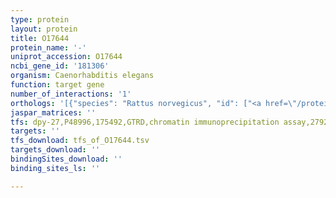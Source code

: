 ```yaml
---
type: protein
layout: protein
title: O17644
protein_name: '-'
uniprot_accession: O17644
ncbi_gene_id: '181306'
organism: Caenorhabditis elegans
function: target gene
number_of_interactions: '1'
orthologs: '[{"species": "Rattus norvegicus", "id": ["<a href=\"/protein/f1lrt0\">F1LRT0</a>"]}]'
jaspar_matrices: ''
tfs: dpy-27,P48996,175492,GTRD,chromatin immunoprecipitation assay,27924024%5Buid%5D,No
targets: ''
tfs_download: tfs_of_O17644.tsv
targets_download: ''
bindingSites_download: ''
binding_sites_ls: ''

---
```

